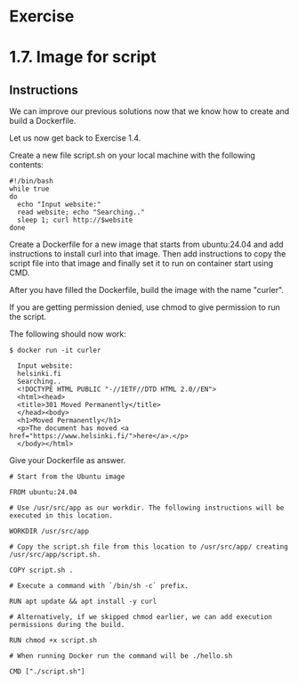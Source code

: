 # Exercise
# 1.7. Image for script
## Instructions

We can improve our previous solutions now that we know how to create and build a Dockerfile.

Let us now get back to Exercise 1.4.

Create a new file script.sh on your local machine with the following contents:

```
#!/bin/bash
while true
do
  echo "Input website:"
  read website; echo "Searching.."
  sleep 1; curl http://$website
done
``` 

Create a Dockerfile for a new image that starts from ubuntu:24.04 and add instructions to install curl into that image. Then add instructions to copy the script file into that image and finally set it to run on container start using CMD.

After you have filled the Dockerfile, build the image with the name "curler".

If you are getting permission denied, use chmod to give permission to run the script.

The following should now work:

```
$ docker run -it curler

  Input website:
  helsinki.fi
  Searching..
  <!DOCTYPE HTML PUBLIC "-//IETF//DTD HTML 2.0//EN">
  <html><head>
  <title>301 Moved Permanently</title>
  </head><body>
  <h1>Moved Permanently</h1>
  <p>The document has moved <a href="https://www.helsinki.fi/">here</a>.</p>
  </body></html>

```
Give your Dockerfile as answer.

```
# Start from the Ubuntu image

FROM ubuntu:24.04 

# Use /usr/src/app as our workdir. The following instructions will be executed in this location.

WORKDIR /usr/src/app

# Copy the script.sh file from this location to /usr/src/app/ creating /usr/src/app/script.sh.

COPY script.sh .

# Execute a command with `/bin/sh -c` prefix.

RUN apt update && apt install -y curl

# Alternatively, if we skipped chmod earlier, we can add execution permissions during the build.

RUN chmod +x script.sh

# When running Docker run the command will be ./hello.sh

CMD ["./script.sh"]
